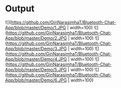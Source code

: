 # Output

![](https://github.com/GiriNarasimhaT/Bluetooth-Chat-App/blob/master/Demo/1.JPG | width=100)
![](https://github.com/GiriNarasimhaT/Bluetooth-Chat-App/blob/master/Demo/2.JPG | width=100)
![](https://github.com/GiriNarasimhaT/Bluetooth-Chat-App/blob/master/Demo/3.JPG | width=100)
![](https://github.com/GiriNarasimhaT/Bluetooth-Chat-App/blob/master/Demo/4.JPG | width=100)
![](https://github.com/GiriNarasimhaT/Bluetooth-Chat-App/blob/master/Demo/5.JPG | width=100)
![](https://github.com/GiriNarasimhaT/Bluetooth-Chat-App/blob/master/Demo/6.JPG | width=100)
